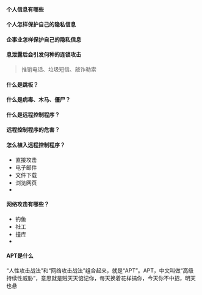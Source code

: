 #### 个人信息有哪些
#### 个人怎样保护自己的隐私信息
#### 企事业怎样保护自己的隐私信息
#### 息泄露后会引发何种的连锁攻击
> 推销电话、垃圾短信、敲诈勒索


#### 什么是跳板？
#### 什么是病毒、木马、僵尸？

#### 什么是远程控制程序？
#### 远程控制程序的危害？
#### 怎么植入远程控制程序？
- 直接攻击
- 电子邮件
- 文件下载
- 浏览网页
- 

#### 网络攻击有哪些？
- 钓鱼
- 社工
- 撞库
- 

#### APT是什么 

“人性攻击战法”和“网络攻击战法”组合起来，就是“APT”。APT，中文叫做“高级持续性威胁”，意思就是贼天天惦记你，每天换着花样搞你，今天你不中招，明天也悬